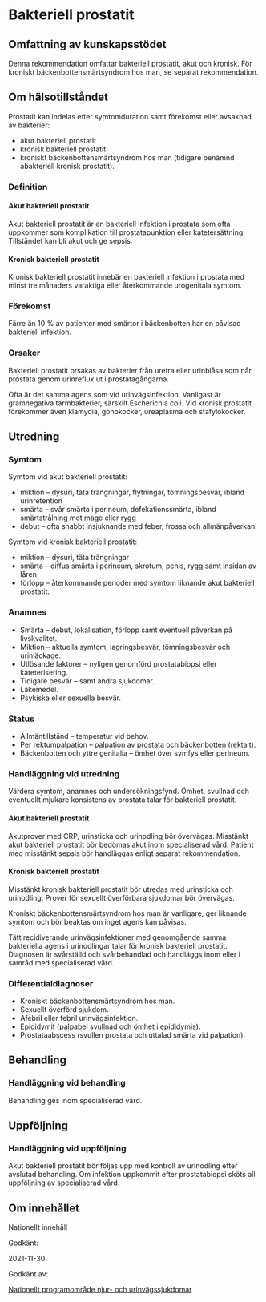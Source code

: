 Bakteriell prostatit
====================

Omfattning av kunskapsstödet
----------------------------

Denna rekommendation omfattar bakteriell prostatit, akut och kronisk. För kroniskt bäckenbottensmärtsyndrom hos man, se separat rekommendation.

Om hälsotillståndet
-------------------

Prostatit kan indelas efter symtomduration samt förekomst eller avsaknad av bakterier:

*   akut bakteriell prostatit
*   kronisk bakteriell prostatit
*   kroniskt bäckenbottensmärtsyndrom hos man (tidigare benämnd abakteriell kronisk prostatit).

### Definition

#### Akut bakteriell prostatit

Akut bakteriell prostatit är en bakteriell infektion i prostata som ofta uppkommer som komplikation till prostatapunktion eller katetersättning. Tillståndet kan bli akut och ge sepsis.

#### Kronisk bakteriell prostatit

Kronisk bakteriell prostatit innebär en bakteriell infektion i prostata med minst tre månaders varaktiga eller återkommande urogenitala symtom.

### Förekomst

Färre än 10 % av patienter med smärtor i bäckenbotten har en påvisad bakteriell infektion.

### Orsaker

Bakteriell prostatit orsakas av bakterier från uretra eller urinblåsa som når prostata genom urinreflux ut i prostatagångarna.

Ofta är det samma agens som vid urinvägsinfektion. Vanligast är gramnegativa tarmbakterier, särskilt Escherichia coli. Vid kronisk prostatit förekommer även klamydia, gonokocker, ureaplasma och stafylokocker.

Utredning
---------

### Symtom

Symtom vid akut bakteriell prostatit:

*   miktion – dysuri, täta trängningar, flytningar, tömningsbesvär, ibland urinretention
*   smärta – svår smärta i perineum, defekationssmärta, ibland smärtstrålning mot mage eller rygg
*   debut – ofta snabbt insjuknande med feber, frossa och allmänpåverkan.

Symtom vid kronisk bakteriell prostatit:

*   miktion – dysuri, täta trängningar
*   smärta – diffus smärta i perineum, skrotum, penis, rygg samt insidan av låren
*   förlopp – återkommande perioder med symtom liknande akut bakteriell prostatit.

### Anamnes

*   Smärta – debut, lokalisation, förlopp samt eventuell påverkan på livskvalitet.
*   Miktion – aktuella symtom, lagringsbesvär, tömningsbesvär och urinläckage.
*   Utlösande faktorer – nyligen genomförd prostatabiopsi eller kateterisering.
*   Tidigare besvär – samt andra sjukdomar.
*   Läkemedel.
*   Psykiska eller sexuella besvär.

### Status

*   Allmäntillstånd – temperatur vid behov.
*   Per rektumpalpation – palpation av prostata och bäckenbotten (rektalt).
*   Bäckenbotten och yttre genitalia – ömhet över symfys eller perineum.

### Handläggning vid utredning

Värdera symtom, anamnes och undersökningsfynd. Ömhet, svullnad och eventuellt mjukare konsistens av prostata talar för bakteriell prostatit.

#### Akut bakteriell prostatit

Akutprover med CRP, urinsticka och urinodling bör övervägas. Misstänkt akut bakteriell prostatit bör bedömas akut inom specialiserad vård. Patient med misstänkt sepsis bör handläggas enligt separat rekommendation.

#### Kronisk bakteriell prostatit

Misstänkt kronisk bakteriell prostatit bör utredas med urinsticka och urinodling. Prover för sexuellt överförbara sjukdomar bör övervägas.

Kroniskt bäckenbottensmärtsyndrom hos man är vanligare, ger liknande symtom och bör beaktas om inget agens kan påvisas.

Tätt recidiverande urinvägsinfektioner med genomgående samma bakteriella agens i urinodlingar talar för kronisk bakteriell prostatit. Diagnosen är svårställd och svårbehandlad och handläggs inom eller i samråd med specialiserad vård.

### Differentialdiagnoser

*   Kroniskt bäckenbottensmärtsyndrom hos man.
*   Sexuellt överförd sjukdom.
*   Afebril eller febril urinvägsinfektion.
*   Epididymit (palpabel svullnad och ömhet i epididymis).
*   Prostataabscess (svullen prostata och uttalad smärta vid palpation).

Behandling
----------

### Handläggning vid behandling

Behandling ges inom specialiserad vård.

Uppföljning
-----------

### Handläggning vid uppföljning

Akut bakteriell prostatit bör följas upp med kontroll av urinodling efter avslutad behandling. Om infektion uppkommit efter prostatabiopsi sköts all uppföljning av specialiserad vård.

Om innehållet
-------------

Nationellt innehåll

Godkänt:

2021-11-30

Godkänt av:

[Nationellt programområde njur- och urinvägssjukdomar](https://kunskapsstyrningvard.se/kunskapsstyrningvard/programomradenochsamverkansgrupper/nationellaprogramomraden/nponjurochurinvagssjukdomar.56450.html)
